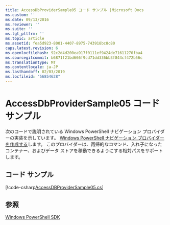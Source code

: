 ```yaml
---
title: AccessDbProviderSample05 コード サンプル |Microsoft Docs
ms.custom: ''
ms.date: 09/13/2016
ms.reviewer: ''
ms.suite: ''
ms.tgt_pltfrm: ''
ms.topic: article
ms.assetid: fea5d923-8001-4407-8975-743918bc8c80
caps.latest.revision: 6
ms.openlocfilehash: 92c2d4d200ea917f0111ef9424de71611270fba4
ms.sourcegitcommit: b6871f21bd666f9cd71dd336bb3f844cf472b56c
ms.translationtype: MT
ms.contentlocale: ja-JP
ms.lasthandoff: 02/03/2019
ms.locfileid: "56854628"
---
```

# <a name="accessdbprovidersample05-code-sample"></a>AccessDbProviderSample05 コード サンプル

次のコードで説明されている Windows PowerShell ナビゲーション プロバイダーの実装を示しています。 [Windows PowerShell ナビゲーション プロバイダーを作成する](./creating-a-windows-powershell-navigation-provider.md)します。 このプロバイダーは、再帰的なコマンド、入れ子になったコンテナー、およびデータ ストアを移動できるようにする相対パスをサポートします。

## <a name="code-sample"></a>コード サンプル

[!code-csharp[AccessDBProviderSample05.cs](../../powershell-sdk-samples/SDK-2.0/csharp/AccessDBProviderSample05/AccessDBProviderSample05.cs#L11-L1960 "AccessDBProviderSample05.cs")]

## <a name="see-also"></a>参照

[Windows PowerShell SDK](../windows-powershell-reference.md)